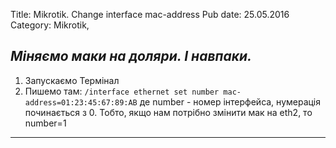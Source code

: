 Title: Mikrotik. Change interface mac-address
Pub date: 25.05.2016
Category: Mikrotik, 

_Міняємо маки на доляри. І навпаки._
-----

1. Запускаємо Термінал
2. Пишемо там:
`/interface ethernet set number mac-address=01:23:45:67:89:AB`
де number - номер інтерфейса, нумерація починається з 0. Тобто, якщо нам потрібно змінити мак на eth2, то number=1
-----
